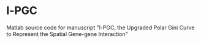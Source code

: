# l-PGC
Matlab source code for manuscript "l-PGC, the Upgraded Polar Gini Curve to Represent the Spatial Gene-gene Interaction"

